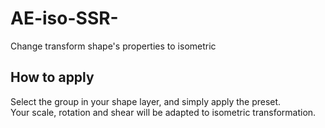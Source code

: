 # AE-iso-SSR-
Change transform shape's properties to isometric

## How to apply
Select the group in your shape layer, and simply apply the preset.
<br/>
Your scale, rotation and shear will be adapted to isometric transformation.
